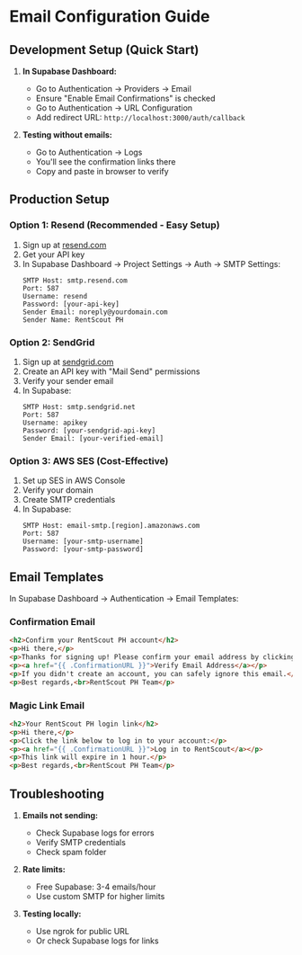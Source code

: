 # Email Configuration Guide

## Development Setup (Quick Start)

1. **In Supabase Dashboard:**
   - Go to Authentication → Providers → Email
   - Ensure "Enable Email Confirmations" is checked
   - Go to Authentication → URL Configuration
   - Add redirect URL: `http://localhost:3000/auth/callback`

2. **Testing without emails:**
   - Go to Authentication → Logs
   - You'll see the confirmation links there
   - Copy and paste in browser to verify

## Production Setup

### Option 1: Resend (Recommended - Easy Setup)

1. Sign up at [resend.com](https://resend.com)
2. Get your API key
3. In Supabase Dashboard → Project Settings → Auth → SMTP Settings:
   ```
   SMTP Host: smtp.resend.com
   Port: 587
   Username: resend
   Password: [your-api-key]
   Sender Email: noreply@yourdomain.com
   Sender Name: RentScout PH
   ```

### Option 2: SendGrid

1. Sign up at [sendgrid.com](https://sendgrid.com)
2. Create an API key with "Mail Send" permissions
3. Verify your sender email
4. In Supabase:
   ```
   SMTP Host: smtp.sendgrid.net
   Port: 587
   Username: apikey
   Password: [your-sendgrid-api-key]
   Sender Email: [your-verified-email]
   ```

### Option 3: AWS SES (Cost-Effective)

1. Set up SES in AWS Console
2. Verify your domain
3. Create SMTP credentials
4. In Supabase:
   ```
   SMTP Host: email-smtp.[region].amazonaws.com
   Port: 587
   Username: [your-smtp-username]
   Password: [your-smtp-password]
   ```

## Email Templates

In Supabase Dashboard → Authentication → Email Templates:

### Confirmation Email
```html
<h2>Confirm your RentScout PH account</h2>
<p>Hi there,</p>
<p>Thanks for signing up! Please confirm your email address by clicking the link below:</p>
<p><a href="{{ .ConfirmationURL }}">Verify Email Address</a></p>
<p>If you didn't create an account, you can safely ignore this email.</p>
<p>Best regards,<br>RentScout PH Team</p>
```

### Magic Link Email
```html
<h2>Your RentScout PH login link</h2>
<p>Hi there,</p>
<p>Click the link below to log in to your account:</p>
<p><a href="{{ .ConfirmationURL }}">Log in to RentScout</a></p>
<p>This link will expire in 1 hour.</p>
<p>Best regards,<br>RentScout PH Team</p>
```

## Troubleshooting

1. **Emails not sending:**
   - Check Supabase logs for errors
   - Verify SMTP credentials
   - Check spam folder

2. **Rate limits:**
   - Free Supabase: 3-4 emails/hour
   - Use custom SMTP for higher limits

3. **Testing locally:**
   - Use ngrok for public URL
   - Or check Supabase logs for links